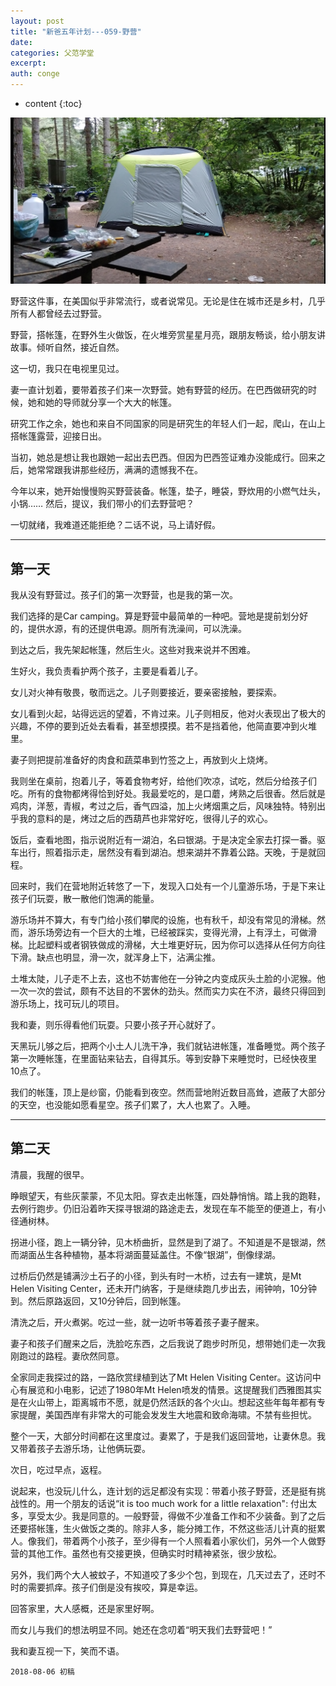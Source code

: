```yaml
---
layout: post
title: "新爸五年计划---059-野营"
date:
categories: 父范学堂
excerpt:
auth: conge
---
```

* content
{:toc}

![我们的帐篷](/assets/images/父范学堂/118382-c58ff4bfa3b92234.png)

野营这件事，在美国似乎非常流行，或者说常见。无论是住在城市还是乡村，几乎所有人都曾经去过野营。

野营，搭帐篷，在野外生火做饭，在火堆旁赏星星月亮，跟朋友畅谈，给小朋友讲故事。倾听自然，接近自然。

这一切，我只在电视里见过。

妻一直计划着，要带着孩子们来一次野营。她有野营的经历。在巴西做研究的时候，她和她的导师就分享一个大大的帐篷。

研究工作之余，她也和来自不同国家的同是研究生的年轻人们一起，爬山，在山上搭帐篷露营，迎接日出。

当初，她总是想让我也跟她一起出去巴西。但因为巴西签证难办没能成行。回来之后，她常常跟我讲那些经历，满满的遗憾我不在。

今年以来，她开始慢慢购买野营装备。帐篷，垫子，睡袋，野炊用的小燃气灶头，小锅…… 然后，提议，我们带小的们去野营吧？

一切就绪，我难道还能拒绝？二话不说，马上请好假。

----

## 第一天

我从没有野营过。孩子们的第一次野营，也是我的第一次。

我们选择的是Car camping。算是野营中最简单的一种吧。营地是提前划分好的，提供水源，有的还提供电源。厕所有洗澡间，可以洗澡。

到达之后，我先架起帐篷，然后生火。这些对我来说并不困难。

生好火，我负责看护两个孩子，主要是看着儿子。

女儿对火神有敬畏，敬而远之。儿子则要接近，要亲密接触，要探索。

女儿看到火起，站得远远的望着，不肯过来。儿子则相反，他对火表现出了极大的兴趣，不停的要到近处去看看，甚至想摸摸。若不是挡着他，他简直要冲到火堆里。

妻子则把提前准备好的肉食和蔬菜串到竹签之上，再放到火上烧烤。

我则坐在桌前，抱着儿子，等着食物考好，给他们吹凉，试吃，然后分给孩子们吃。所有的食物都烤得恰到好处。我最爱吃的，是口蘑，烤熟之后很香。然后就是鸡肉，洋葱，青椒，考过之后，香气四溢，加上火烤烟熏之后，风味独特。特别出乎我的意料的是，烤过之后的西葫芦也非常好吃，很得儿子的欢心。

饭后，查看地图，指示说附近有一湖泊，名曰银湖。于是决定全家去打探一番。驱车出行，照着指示走，居然没有看到湖泊。想来湖并不靠着公路。天晚，于是就回程。

回来时，我们在营地附近转悠了一下，发现入口处有一个儿童游乐场，于是下来让孩子们玩耍，散一散他们饱满的能量。

游乐场并不算大，有专门给小孩们攀爬的设施，也有秋千，却没有常见的滑梯。然而，游乐场旁边有一个巨大的土堆，已经被踩实，变得光滑，上有浮土，可做滑梯。比起塑料或者钢铁做成的滑梯，大土堆更好玩，因为你可以选择从任何方向往下滑。缺点也明显，滑一次，就浑身上下，沾满尘推。

土堆太陡，儿子走不上去，这也不妨害他在一分钟之内变成灰头土脸的小泥猴。他一次一次的尝试，颇有不达目的不罢休的劲头。然而实力实在不济，最终只得回到游乐场上，找可玩儿的项目。

我和妻，则乐得看他们玩耍。只要小孩子开心就好了。

天黑玩儿够之后，把两个小土人儿洗干净，我们就钻进帐篷，准备睡觉。两个孩子第一次睡帐篷，在里面钻来钻去，自得其乐。等到安静下来睡觉时，已经快夜里10点了。

我们的帐篷，顶上是纱窗，仍能看到夜空。然而营地附近数目高耸，遮蔽了大部分的天空，也没能如愿看星空。孩子们累了，大人也累了。入睡。

---

## 第二天

清晨，我醒的很早。

睁眼望天，有些灰蒙蒙，不见太阳。穿衣走出帐篷，四处静悄悄。踏上我的跑鞋，去例行跑步。仍旧沿着昨天探寻银湖的路途走去，发现在车不能至的便道上，有小径通树林。

拐进小径，跑上一辆分钟，见木桥曲折，显然是到了湖了。不知道是不是银湖，然而湖面丛生各种植物，基本将湖面蔓延盖住。不像“银湖”，倒像绿湖。

过桥后仍然是铺满沙土石子的小径，到头有时一木桥，过去有一建筑，是Mt Helen Visiting Center，还未开门纳客，于是继续跑几步出去，闹钟响，10分钟到。然后原路返回，又10分钟后，回到帐篷。

清洗之后，开火煮粥。吃过一些，就一边听书等着孩子妻子醒来。

妻子和孩子们醒来之后，洗脸吃东西，之后我说了跑步时所见，想带她们走一次我刚跑过的路程。妻欣然同意。

全家同走我探过的路，一路欣赏绿植到达了Mt Helen Visiting Center。这访问中心有展览和小电影，记述了1980年Mt Helen喷发的情景。这提醒我们西雅图其实是在火山带上，距离城市不愿，就是仍然活跃的各个火山。想起这些年每年都有专家提醒，美国西岸有非常大的可能会发发生大地震和致命海啸。不禁有些担忧。

整个一天，大部分时间都在这里度过。妻累了，于是我们返回营地，让妻休息。我又带着孩子去游乐场，让他俩玩耍。

次日，吃过早点，返程。

说起来，也没玩儿什么，连计划的远足都没有实现：带着小孩子野营，还是挺有挑战性的。用一个朋友的话说“it is too much work for a little relaxation": 付出太多，享受太少。我是同意的。一般野营，得做不少准备工作和不少装备。到了之后还要搭帐篷，生火做饭之类的。除非人多，能分摊工作，不然这些活儿计真的挺累人。像我们，带着两个小孩子，至少得有一个人照看着小家伙们，另外一个人做野营的其他工作。虽然也有交接更换，但确实时时精神紧张，很少放松。

另外，我们两个大人被蚊子，不知道咬了多少个包，到现在，几天过去了，还时不时的需要抓痒。孩子们倒是没有挨咬，算是幸运。

回答家里，大人感概，还是家里好啊。

而女儿与我们的想法明显不同。她还在念叨着“明天我们去野营吧！”

我和妻互视一下，笑而不语。

```
2018-08-06 初稿
```







